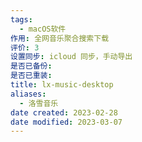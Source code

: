 ```yaml
---
tags:
  - macOS软件
作用: 全网音乐聚合搜索下载
评价: 3
设置同步: icloud 同步，手动导出
是否已备份:
是否已重装:
title: lx-music-desktop
aliases:
  - 洛雪音乐
date created: 2023-02-28
date modified: 2023-03-07
---
```

